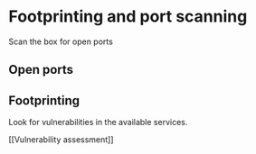 # Footprinting and port scanning

Scan the box for open ports

## Open ports

## Footprinting

Look for vulnerabilities in the available services.

[[Vulnerability assessment]]